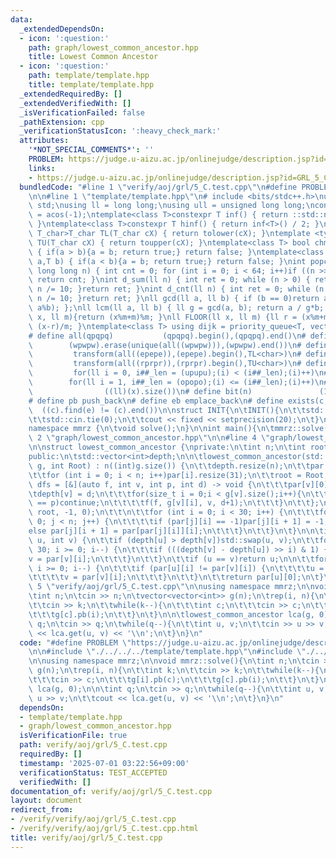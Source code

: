 ```yaml
---
data:
  _extendedDependsOn:
  - icon: ':question:'
    path: graph/lowest_common_ancestor.hpp
    title: Lowest Common Ancestor
  - icon: ':question:'
    path: template/template.hpp
    title: template/template.hpp
  _extendedRequiredBy: []
  _extendedVerifiedWith: []
  _isVerificationFailed: false
  _pathExtension: cpp
  _verificationStatusIcon: ':heavy_check_mark:'
  attributes:
    '*NOT_SPECIAL_COMMENTS*': ''
    PROBLEM: https://judge.u-aizu.ac.jp/onlinejudge/description.jsp?id=GRL_5_C
    links:
    - https://judge.u-aizu.ac.jp/onlinejudge/description.jsp?id=GRL_5_C
  bundledCode: "#line 1 \"verify/aoj/grl/5_C.test.cpp\"\n#define PROBLEM \"https://judge.u-aizu.ac.jp/onlinejudge/description.jsp?id=GRL_5_C\"\
    \n\n#line 1 \"template/template.hpp\"\n# include <bits/stdc++.h>\nusing namespace\
    \ std;\nusing ll = long long;\nusing ull = unsigned long long;\nconst double pi\
    \ = acos(-1);\ntemplate<class T>constexpr T inf() { return ::std::numeric_limits<T>::max();\
    \ }\ntemplate<class T>constexpr T hinf() { return inf<T>() / 2; }\ntemplate <typename\
    \ T_char>T_char TL(T_char cX) { return tolower(cX); }\ntemplate <typename T_char>T_char\
    \ TU(T_char cX) { return toupper(cX); }\ntemplate<class T> bool chmin(T& a,T b)\
    \ { if(a > b){a = b; return true;} return false; }\ntemplate<class T> bool chmax(T&\
    \ a,T b) { if(a < b){a = b; return true;} return false; }\nint popcnt(unsigned\
    \ long long n) { int cnt = 0; for (int i = 0; i < 64; i++)if ((n >> i) & 1)cnt++;\
    \ return cnt; }\nint d_sum(ll n) { int ret = 0; while (n > 0) { ret += n % 10;\
    \ n /= 10; }return ret; }\nint d_cnt(ll n) { int ret = 0; while (n > 0) { ret++;\
    \ n /= 10; }return ret; }\nll gcd(ll a, ll b) { if (b == 0)return a; return gcd(b,\
    \ a%b); };\nll lcm(ll a, ll b) { ll g = gcd(a, b); return a / g*b; };\nll MOD(ll\
    \ x, ll m){return (x%m+m)%m; }\nll FLOOR(ll x, ll m) {ll r = (x%m+m)%m; return\
    \ (x-r)/m; }\ntemplate<class T> using dijk = priority_queue<T, vector<T>, greater<T>>;\n\
    # define all(qpqpq)           (qpqpq).begin(),(qpqpq).end()\n# define UNIQUE(wpwpw)\
    \        (wpwpw).erase(unique(all((wpwpw))),(wpwpw).end())\n# define LOWER(epepe)\
    \         transform(all((epepe)),(epepe).begin(),TL<char>)\n# define UPPER(rprpr)\
    \         transform(all((rprpr)),(rprpr).begin(),TU<char>)\n# define rep(i,upupu)\
    \         for(ll i = 0, i##_len = (upupu);(i) < (i##_len);(i)++)\n# define reps(i,opopo)\
    \        for(ll i = 1, i##_len = (opopo);(i) <= (i##_len);(i)++)\n# define len(x)\
    \                ((ll)(x).size())\n# define bit(n)               (1LL << (n))\n\
    # define pb push_back\n# define eb emplace_back\n# define exists(c, e)       \
    \  ((c).find(e) != (c).end())\n\nstruct INIT{\n\tINIT(){\n\t\tstd::ios::sync_with_stdio(false);\n\
    \t\tstd::cin.tie(0);\n\t\tcout << fixed << setprecision(20);\n\t}\n}INIT;\n\n\
    namespace mmrz {\n\tvoid solve();\n}\n\nint main(){\n\tmmrz::solve();\n}\n#line\
    \ 2 \"graph/lowest_common_ancestor.hpp\"\n\n#line 4 \"graph/lowest_common_ancestor.hpp\"\
    \n\nstruct lowest_common_ancestor {\nprivate:\n\tint n;\n\tint root;\n\tstd::vector<std::vector<int>>par;\n\
    public:\n\tstd::vector<int>depth;\n\n\tlowest_common_ancestor(std::vector<std::vector<int>>&\
    \ g, int Root) : n((int)g.size()) {\n\t\tdepth.resize(n);\n\t\tpar.resize(n);\n\
    \t\tfor (int i = 0; i < n; i++)par[i].resize(31);\n\t\troot = Root;\n\n\t\tauto\
    \ dfs = [&](auto f, int v, int p, int d) -> void {\n\t\t\tpar[v][0] = p;\n\t\t\
    \tdepth[v] = d;\n\t\t\tfor(size_t i = 0;i < g[v].size();i++){\n\t\t\t\tif(g[v][i]\
    \ == p)continue;\n\t\t\t\tf(f, g[v][i], v, d+1);\n\t\t\t}\n\t\t};\n\n\t\tdfs(dfs,\
    \ root, -1, 0);\n\t\t\n\t\tfor (int i = 0; i < 30; i++) {\n\t\t\tfor (int j =\
    \ 0; j < n; j++) {\n\t\t\t\tif (par[j][i] == -1)par[j][i + 1] = -1;\n\t\t\t\t\
    else par[j][i + 1] = par[par[j][i]][i];\n\t\t\t}\n\t\t}\n\t}\n\n\tint get(int\
    \ u, int v) {\n\t\tif (depth[u] > depth[v])std::swap(u, v);\n\t\tfor (int i =\
    \ 30; i >= 0; i--) {\n\t\t\tif (((depth[v] - depth[u]) >> i) & 1) {\n\t\t\t\t\
    v = par[v][i];\n\t\t\t}\n\t\t}\n\t\tif (u == v)return u;\n\n\t\tfor (int i = 30;\
    \ i >= 0; i--) {\n\t\t\tif (par[u][i] != par[v][i]) {\n\t\t\t\tu = par[u][i];\n\
    \t\t\t\tv = par[v][i];\n\t\t\t}\n\t\t}\n\t\treturn par[u][0];\n\t}\n};\n#line\
    \ 5 \"verify/aoj/grl/5_C.test.cpp\"\n\nusing namespace mmrz;\n\nvoid mmrz::solve(){\n\
    \tint n;\n\tcin >> n;\n\tvector<vector<int>> g(n);\n\trep(i, n){\n\t\tint k;\n\
    \t\tcin >> k;\n\t\twhile(k--){\n\t\t\tint c;\n\t\t\tcin >> c;\n\t\t\tg[i].pb(c);\n\
    \t\t\tg[c].pb(i);\n\t\t}\n\t}\n\n\tlowest_common_ancestor lca(g, 0);\n\n\tint\
    \ q;\n\tcin >> q;\n\twhile(q--){\n\t\tint u, v;\n\t\tcin >> u >> v;\n\t\tcout\
    \ << lca.get(u, v) << '\\n';\n\t}\n}\n"
  code: "#define PROBLEM \"https://judge.u-aizu.ac.jp/onlinejudge/description.jsp?id=GRL_5_C\"\
    \n\n#include \"./../../../template/template.hpp\"\n#include \"./../../../graph/lowest_common_ancestor.hpp\"\
    \n\nusing namespace mmrz;\n\nvoid mmrz::solve(){\n\tint n;\n\tcin >> n;\n\tvector<vector<int>>\
    \ g(n);\n\trep(i, n){\n\t\tint k;\n\t\tcin >> k;\n\t\twhile(k--){\n\t\t\tint c;\n\
    \t\t\tcin >> c;\n\t\t\tg[i].pb(c);\n\t\t\tg[c].pb(i);\n\t\t}\n\t}\n\n\tlowest_common_ancestor\
    \ lca(g, 0);\n\n\tint q;\n\tcin >> q;\n\twhile(q--){\n\t\tint u, v;\n\t\tcin >>\
    \ u >> v;\n\t\tcout << lca.get(u, v) << '\\n';\n\t}\n}\n"
  dependsOn:
  - template/template.hpp
  - graph/lowest_common_ancestor.hpp
  isVerificationFile: true
  path: verify/aoj/grl/5_C.test.cpp
  requiredBy: []
  timestamp: '2025-07-01 03:22:56+09:00'
  verificationStatus: TEST_ACCEPTED
  verifiedWith: []
documentation_of: verify/aoj/grl/5_C.test.cpp
layout: document
redirect_from:
- /verify/verify/aoj/grl/5_C.test.cpp
- /verify/verify/aoj/grl/5_C.test.cpp.html
title: verify/aoj/grl/5_C.test.cpp
---
```

